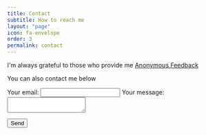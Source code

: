 ```yaml
---
title: Contact
subtitle: How to reach me
layout: "page"
icon: fa-envelope
order: 3
permalink: contact
---
```


I'm always grateful to those who provide me [Anonymous Feedback](/feedback)

You can also contact me below

<form
  action="https://formspree.io/xgeajyyp"
  method="POST"
>
  <label>
    Your email:
    <input type="text" name="_replyto">
  </label>
  <label>
    Your message:
    <textarea name="message"></textarea>
  </label>

  <!-- your other form fields go here -->

<button type="submit">Send</button>

</form>

<!-- Calendly badge widget begin -->
<link href="https://assets.calendly.com/assets/external/widget.css" rel="stylesheet">
<script src="https://assets.calendly.com/assets/external/widget.js" type="text/javascript"></script>
<script type="text/javascript">Calendly.initBadgeWidget({url: 'https://calendly.com/nickwolf/lunch', text: 'Schedule a lunch with me', color: '#E27689', branding: false});</script>
<!-- Calendly badge widget end -->
